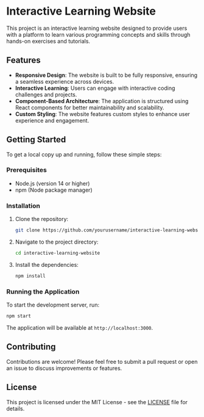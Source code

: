 # Interactive Learning Website

This project is an interactive learning website designed to provide users with a platform to learn various programming concepts and skills through hands-on exercises and tutorials.

## Features

- **Responsive Design**: The website is built to be fully responsive, ensuring a seamless experience across devices.
- **Interactive Learning**: Users can engage with interactive coding challenges and projects.
- **Component-Based Architecture**: The application is structured using React components for better maintainability and scalability.
- **Custom Styling**: The website features custom styles to enhance user experience and engagement.

## Getting Started

To get a local copy up and running, follow these simple steps:

### Prerequisites

- Node.js (version 14 or higher)
- npm (Node package manager)

### Installation

1. Clone the repository:
   ```bash
   git clone https://github.com/yourusername/interactive-learning-website.git
   ```
2. Navigate to the project directory:
   ```bash
   cd interactive-learning-website
   ```
3. Install the dependencies:
   ```bash
   npm install
   ```

### Running the Application

To start the development server, run:
```bash
npm start
```
The application will be available at `http://localhost:3000`.

## Contributing

Contributions are welcome! Please feel free to submit a pull request or open an issue to discuss improvements or features.

## License

This project is licensed under the MIT License - see the [LICENSE](LICENSE) file for details.